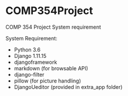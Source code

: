# COMP354Project
COMP 354 Project 
System requirement

System Requirement:
* Python 3.6
* Django 1.11.15
* djangoframework
* markdown (for browsable API)
* django-filter
* pillow (for picture handling)
* DjangoUeditor (provided in extra_app folder)
